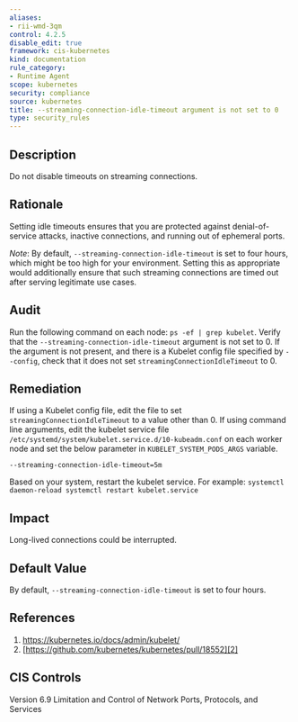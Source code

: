 ```yaml
---
aliases:
- rii-wmd-3qm
control: 4.2.5
disable_edit: true
framework: cis-kubernetes
kind: documentation
rule_category:
- Runtime Agent
scope: kubernetes
security: compliance
source: kubernetes
title: --streaming-connection-idle-timeout argument is not set to 0
type: security_rules
---
```


## Description

Do not disable timeouts on streaming connections.

## Rationale

Setting idle timeouts ensures that you are protected against denial-of-service attacks, inactive connections, and running out of ephemeral ports.

*Note*: By default, `--streaming-connection-idle-timeout` is set to four hours, which might be too high for your environment. Setting this as appropriate would additionally ensure that such streaming connections are timed out after serving legitimate use cases.

## Audit

Run the following command on each node: `ps -ef | grep kubelet`. Verify that the `--streaming-connection-idle-timeout` argument is not set to 0. If the argument is not present, and there is a Kubelet config file specified by `--config`, check that it does not set `streamingConnectionIdleTimeout` to 0.

## Remediation

If using a Kubelet config file, edit the file to set `streamingConnectionIdleTimeout` to a value other than 0. If using command line arguments, edit the kubelet service file `/etc/systemd/system/kubelet.service.d/10-kubeadm.conf` on each worker node and set the below parameter in `KUBELET_SYSTEM_PODS_ARGS` variable.

`--streaming-connection-idle-timeout=5m`

Based on your system, restart the kubelet service. For example: `systemctl daemon-reload systemctl restart kubelet.service`

## Impact

Long-lived connections could be interrupted.

## Default Value

By default, `--streaming-connection-idle-timeout` is set to four hours.

## References

1. [https://kubernetes.io/docs/admin/kubelet/ ][1]
2. [https://github.com/kubernetes/kubernetes/pull/18552][2]

## CIS Controls

Version 6.9 Limitation and Control of Network Ports, Protocols, and Services

[1]: https://kubernetes.io/docs/admin/kubelet/
[2]: https://github.com/kubernetes/kubernetes/pull/18552
